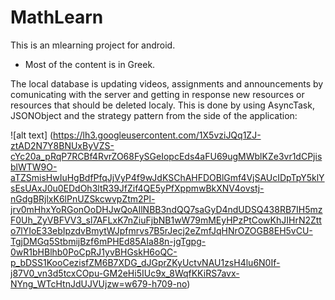 # MathLearn

This is an mlearning project for android. 

* Most of the content is in Greek.

The local database is updating videos, assignments and announcements by comunicating with the server and getting in response new resources or resources that should be deleted localy. This is done by using AsyncTask, JSONObject and the strategy pattern from the side of the application:

![alt text] (https://lh3.googleusercontent.com/1X5vziJQq1ZJ-ztAD2N7Y8BNUxByVZS-cYc20a_pRqP7RCBf4RvrZO68FySGeIopcEds4aFU69ugMWblKZe3vr1dCPjisblWTW9O-aTZSmisHwIuHgBdfPfqJjVyP4f9wJdKSChAHFDOBlGmf4VjSAUcIDpTpY5klYsEsUAxJ0u0EDdOh3ltR39JfZif4QE5yPfXppmwBkXNV4ovstj-nGdgBRjlxK6lPnUZSkcwvpZtm2Pl-jrv0mHhxYoRGonOoDHJwQoAIlNBB3ndQQ7saGyD4ndUDSQ438RB7IH5mzF0Uh_ZyVBFVV3_sl7AFLxK7nZiuFjbNB1wW79mMEyHPzPtCowKhJIHrN2Ztto7lYIoE33ebIpzdvBmytWJpfmrvs7B5rJecj2eZmfJqHNrOZOGB8EH5vCU-TgjDMGq5StbmijBzf6mPHEd85AIa88n-jgTgpg-0wR1bHBlhb0PoCpRJ1yvBHGskH6oQC-p_bDSS1KooCezisfZM6B7XDG_dJGprZKyUctvNAU1zsH4lu6N0If-j87V0_vn3d5tcxCOpu-GM2eHi5IUc9x_8WqfKKiRS7avx-NYng_WTcHtnJdUJVUjzw=w679-h709-no)
